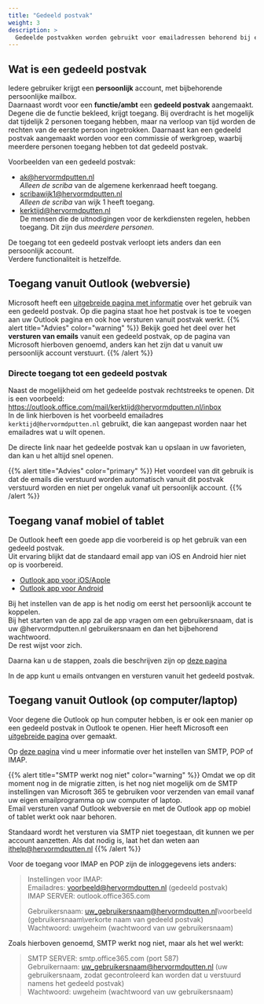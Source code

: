 ```yaml
---
title: "Gedeeld postvak"
weight: 3
description: >
  Gedeelde postvakken worden gebruikt voor emailadressen behorend bij een functie/ambt of commissie.
---
```


## Wat is een gedeeld postvak
Iedere gebruiker krijgt een **persoonlijk** account, met bijbehorende persoonlijke mailbox.    
Daarnaast wordt voor een **functie/ambt** een **gedeeld postvak** aangemaakt. Degene die de functie bekleed, krijgt toegang.
Bij overdracht is het mogelijk dat tijdelijk 2 personen toegang hebben, maar na verloop van tijd worden de rechten van de eerste persoon ingetrokken.
Daarnaast kan een gedeeld postvak aangemaakt worden voor een commissie of werkgroep, waarbij meerdere personen toegang hebben tot dat gedeeld postvak.

Voorbeelden van een gedeeld postvak:
* ak@hervormdputten.nl   
  _Alleen de scriba_ van de algemene kerkenraad heeft toegang.
* scribawijk1@hervormdputten.nl   
  _Alleen de scriba_ van wijk 1 heeft toegang.
* kerktijd@hervormdputten.nl    
  De mensen die de uitnodigingen voor de kerkdiensten regelen, hebben toegang. Dit zijn dus _meerdere personen_.


De toegang tot een gedeeld postvak verloopt iets anders dan een persoonlijk account.   
Verdere functionaliteit is hetzelfde.    

## Toegang vanuit Outlook (webversie)

Microsoft heeft een [uitgebreide pagina met informatie](https://support.microsoft.com/nl-nl/office/een-gedeeld-postvak-openen-en-gebruiken-in-de-webversie-van-outlook-98b5a90d-4e38-415d-a030-f09a4cd28207?ui=nl-NL&rs=nl-NL&ad=NL
) over het gebruik van een gedeeld postvak.
Op die pagina staat hoe het postvak is toe te voegen aan uw Outlook pagina en ook hoe versturen vanuit postvak werkt.
{{% alert title="Advies" color="warning" %}}
Bekijk goed het deel over het **versturen van emails** vanuit een gedeeld postvak, op de pagina van Microsoft hierboven genoemd, anders kan het zijn dat u vanuit uw persoonlijk account verstuurt.
{{% /alert %}}

### Directe toegang tot een gedeeld postvak
Naast de mogelijkheid om het gedeelde postvak rechtstreeks te openen. Dit is een voorbeeld:    
https://outlook.office.com/mail/kerktijd@hervormdputten.nl/inbox   
In de link hierboven is het voorbeeld emailadres `kerktijd@hervormdputten.nl` gebruikt, die kan aangepast worden naar het emailadres wat u wilt openen.

De directe link naar het gedeelde postvak kan u opslaan in uw favorieten, dan kan u het altijd snel openen.

{{% alert title="Advies" color="primary" %}}
Het voordeel van dit gebruik is dat de emails die verstuurd worden automatisch vanuit dit postvak verstuurd worden en niet per ongeluk vanaf uit persoonlijk account.
{{% /alert %}}


## Toegang vanaf mobiel of tablet
De Outlook heeft een goede app die voorbereid is op het gebruik van een gedeeld postvak.   
Uit ervaring blijkt dat de standaard email app van iOS en Android hier niet op is voorbereid.   

* [Outlook app voor iOS/Apple](https://apps.apple.com/us/app/microsoft-outlook/id951937596)
* [Outlook app voor Android](https://play.google.com/store/apps/details?id=com.microsoft.office.outlook)

Bij het instellen van de app is het nodig om eerst het persoonlijk account te koppelen.   
Bij het starten van de app zal de app vragen om een gebruikersnaam, dat is uw @hervormdputten.nl gebruikersnaam en dan het bijbehorend wachtwoord.    
De rest wijst voor zich.

Daarna kan u de stappen, zoals die beschrijven zijn op [deze pagina](https://support.microsoft.com/nl-nl/office/een-gedeeld-postvak-toevoegen-aan-outlook-mobile-f866242c-81b2-472e-8776-6c49c5473c9f?ui=nl-NL&rs=nl-NL&ad=NL) 

In de app kunt u emails ontvangen en versturen vanuit het gedeeld postvak.

## Toegang vanuit Outlook (op computer/laptop)
Voor degene die Outlook op hun computer hebben, is er ook een manier op een gedeeld postvak in Outlook te openen.
Hier heeft Microsoft een [uitgebreide pagina](https://support.microsoft.com/nl-nl/office/een-gedeeld-postvak-openen-en-gebruiken-in-outlook-d94a8e9e-21f1-4240-808b-de9c9c088afd?ui=nl-NL&rs=nl-NL&ad=NL) over gemaakt.

Op [deze pagina](https://support.microsoft.com/nl-nl/office/pop-imap-en-stmp-instellingen-8361e398-8af4-4e97-b147-6c6c4ac95353)
vind u meer informatie over het instellen van SMTP, POP of IMAP.

{{% alert title="SMTP werkt nog niet" color="warning" %}}
Omdat we op dit moment nog in de migratie zitten, is het nog niet mogelijk om de SMTP instellingen van Microsoft 365 te gebruiken voor verzenden van email vanaf uw eigen emailprogramma op uw computer of laptop.   
Email versturen vanaf Outlook webversie en met de Outlook app op mobiel of tablet werkt ook naar behoren.   

Standaard wordt het versturen via SMTP niet toegestaan, dit kunnen we per account aanzetten. Als dat nodig is, laat het dan weten aan ithelp@hervormdputten.nl
{{% /alert %}}

Voor de toegang voor IMAP en POP zijn de inloggegevens iets anders:

> Instellingen voor IMAP:   
> Emailadres: voorbeeld@hervormdputten.nl (gedeeld postvak)   
> IMAP SERVER: outlook.office365.com   
>
> Gebruikersnaam: uw_gebruikersnaam@hervormdputten.nl\voorbeeld (gebruikersnaam\verkorte naam van gedeeld postvak)   
> Wachtwoord: uwgeheim (wachtwoord van uw gebruikersnaam)   

Zoals hierboven genoemd, SMTP werkt nog niet, maar als het wel werkt:
> SMTP SERVER: smtp.office365.com (port 587)   
> Gebruikernaam: uw_gebruikersnaam@hervormdputten.nl (uw gebruikersnaam, zodat gecontroleerd kan worden dat u verstuurd namens het gedeeld postvak)   
> Wachtwoord: uwgeheim (wachtwoord van uw gebruikersnaam)   

